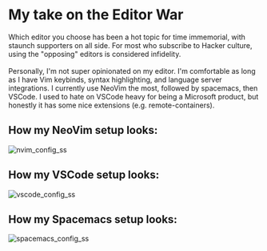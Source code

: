# My take on the Editor War
Which editor you choose has been a hot topic for time immemorial, with staunch supporters on all side. For most who subscribe to Hacker culture, using the "opposing" editors is considered infidelity.\
\
Personally, I'm not super opinionated on my editor. I'm comfortable as long as I have Vim keybinds, syntax highlighting, and language server integrations. I currently use NeoVim the most, followed by spacemacs, then VSCode. I used to hate on VSCode heavy for being a Microsoft product, but honestly it has some nice extensions (e.g. remote-containers).
## How my NeoVim setup looks:
![nvim_config_ss](https://user-images.githubusercontent.com/79671850/173436691-11fa70b9-d728-49fd-9e4c-5ddf17a23712.png)
## How my VSCode setup looks:
![vscode_config_ss](https://user-images.githubusercontent.com/79671850/173436697-a8f365bb-ce17-4879-9367-6eb794100f3c.png)
## How my Spacemacs setup looks:
![spacemacs_config_ss](https://user-images.githubusercontent.com/79671850/173438767-5181f5da-ac35-471e-9766-5c2ebbbedc6a.png)
